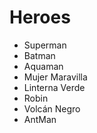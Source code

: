 # Heroes

* Superman
* Batman
* Aquaman
* Mujer Maravilla
* Linterna Verde
* Robin
* Volcán Negro
* AntMan
